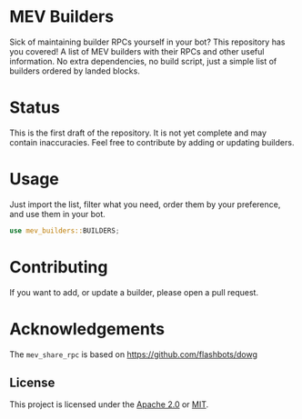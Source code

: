 # MEV Builders
Sick of maintaining builder RPCs yourself in your bot? This repository has you covered! A list of MEV builders with their RPCs and other useful information. No extra dependencies, no build script, just a simple list of builders ordered by landed blocks. 

# Status
This is the first draft of the repository. It is not yet complete and may contain inaccuracies. Feel free to contribute by adding or updating builders.

# Usage
Just import the list, filter what you need, order them by your preference, and use them in your bot.

```rust
use mev_builders::BUILDERS;
```

# Contributing
If you want to add, or update a builder, please open a pull request.

# Acknowledgements
The `mev_share_rpc` is based on https://github.com/flashbots/dowg

## License
This project is licensed under the [Apache 2.0](./LICENSE-APACHE) or [MIT](./LICENSE-MIT).